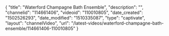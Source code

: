 {
    "title": "Waterford Champagne Bath Ensemble",
    "description": "",
    "channelid": "114661406",
    "videoid": "110010805",
    "date_created": "1502526293",
    "date_modified": "1510335087",
    "type": "captivate",
    "layout": "channelVideo",
    "url": "\/latest-videos\/waterford-champagne-bath-ensemble\/114661406-110010805"
}